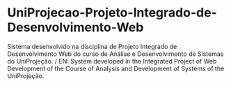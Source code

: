 # UniProjecao-Projeto-Integrado-de-Desenvolvimento-Web
Sistema desenvolvido na disciplina de Projeto Integrado de Desenvolvimento Web do curso de Análise e Desenvolvimento de Sistemas do UniProjeção. / EN:  System developed in the Integrated Project of Web Development of the Course of Analysis and Development of Systems of the UniProjeção.
